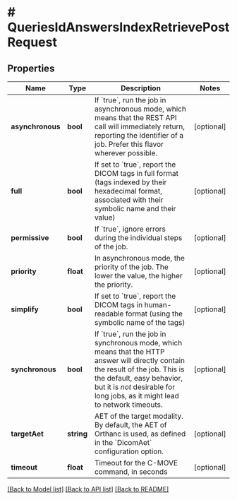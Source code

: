 # # QueriesIdAnswersIndexRetrievePostRequest

## Properties

Name | Type | Description | Notes
------------ | ------------- | ------------- | -------------
**asynchronous** | **bool** | If &#x60;true&#x60;, run the job in asynchronous mode, which means that the REST API call will immediately return, reporting the identifier of a job. Prefer this flavor wherever possible. | [optional]
**full** | **bool** | If set to &#x60;true&#x60;, report the DICOM tags in full format (tags indexed by their hexadecimal format, associated with their symbolic name and their value) | [optional]
**permissive** | **bool** | If &#x60;true&#x60;, ignore errors during the individual steps of the job. | [optional]
**priority** | **float** | In asynchronous mode, the priority of the job. The lower the value, the higher the priority. | [optional]
**simplify** | **bool** | If set to &#x60;true&#x60;, report the DICOM tags in human-readable format (using the symbolic name of the tags) | [optional]
**synchronous** | **bool** | If &#x60;true&#x60;, run the job in synchronous mode, which means that the HTTP answer will directly contain the result of the job. This is the default, easy behavior, but it is *not* desirable for long jobs, as it might lead to network timeouts. | [optional]
**targetAet** | **string** | AET of the target modality. By default, the AET of Orthanc is used, as defined in the &#x60;DicomAet&#x60; configuration option. | [optional]
**timeout** | **float** | Timeout for the C-MOVE command, in seconds | [optional]

[[Back to Model list]](../../README.md#models) [[Back to API list]](../../README.md#endpoints) [[Back to README]](../../README.md)
